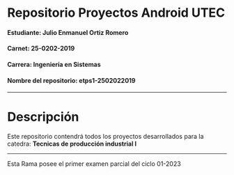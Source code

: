 # Repositorio Proyectos Android UTEC 
#### Estudiante: Julio Enmanuel Ortiz Romero
#### Carnet: 25-0202-2019
#### Carrera: Ingeniería en Sistemas
#### Nombre del repositorio: etps1-2502022019

***
# Descripción

Este repositorio contendrá todos los proyectos desarrollados para la catedra: **Tecnicas de producción industrial I**
***

Esta Rama posee el primer examen parcial del ciclo 01-2023